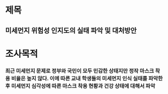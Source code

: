 # 제목
## 미세먼지 위험성 인지도의 실태 파악 및 대처방안


# 조사목적
### 최근 미세먼지 문제로 정부와 국민이 모두 민감한 상태지만 정작 마스크 착용 비율은 높지 않다. 이에 따른 교내 학생들의 미세먼지 인식 실태를 파악한 후 미세먼지 심각성에 따른 마스크 착용 현황과 건강 상태에 대해서 파악
